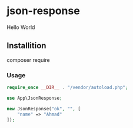 # json-response
Hello World


## Installition

composer require 

### Usage

```php
require_once __DIR__ . "/vendor/autoload.php";

use App\JsonResponse;

new JsonResponse("ok", "", [
    "name" => "Ahmad"
]);
```
